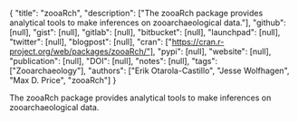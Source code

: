 {
  "title": "zooaRch",
  "description": ["The zooaRch package provides analytical tools to make inferences on zooarchaeological data."],
  "github": [null],
  "gist": [null],
  "gitlab": [null],
  "bitbucket": [null],
  "launchpad": [null],
  "twitter": [null],
  "blogpost": [null],
  "cran": ["https://cran.r-project.org/web/packages/zooaRch/"],
  "pypi": [null],
  "website": [null],
  "publication": [null],
  "DOI": [null],
  "notes": [null],
  "tags": ["Zooarchaeology"],
  "authors": ["Erik Otarola-Castillo", "Jesse Wolfhagen", "Max D. Price", "zooaRch"]
}

<!-- Generated by csv2md.R – do not edit by hand -->

The zooaRch package provides analytical tools to make inferences on zooarchaeological data.